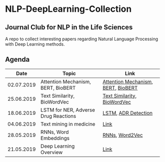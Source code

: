 # NLP-DeepLearning-Collection
## Journal Club for NLP in the Life Sciences
A repo to collect interesting papers regarding Natural Language Processing with Deep Learning methods.

## Agenda
 Date       | Topic                     | Link 
------------|---------------------------|----------------------
02.07.2019  |Attention Mechanism, BERT, BioBERT | [Attention Mechanism](https://github.com/AgenoDrei/NLP-DeepLearning-Collection/blob/master/20190702/attention_is_all_you_need.pdf), [BERT](https://github.com/AgenoDrei/NLP-DeepLearning-Collection/blob/master/20190702/BERT.pdf), [BioBERT](https://github.com/AgenoDrei/NLP-DeepLearning-Collection/blob/master/20190702/BioBERT.pdf) 
25.06.2019  |Text Similarity, BioWordVec| [Text Similarity](https://github.com/AgenoDrei/NLP-DeepLearning-Collection/blob/master/20190625/medical_text_similarity.pdf), [BioWordVec](https://github.com/AgenoDrei/NLP-DeepLearning-Collection/blob/master/20190625/bio_word_vec.pdf) 
18.06.2019  |LSTM for NER, Adverse Drug Reactions|[LSTM](https://github.com/AgenoDrei/NLP-DeepLearning-Collection/blob/master/20190618/lstm_for_biomedical_ner.pdf), [ADR Detection](https://github.com/AgenoDrei/NLP-DeepLearning-Collection/blob/master/20190618/adverse_drug_reactions.pdf) 
04.06.2019  |Text mining in medicine    |[Link](https://github.com/AgenoDrei/NLP-DeepLearning-Collection/blob/master/20190604/advanced_review_text_mining_in_medicine.pdf)
28.05.2019  |RNNs, Word Embeddings      |[RNNs](https://github.com/AgenoDrei/NLP-DeepLearning-Collection/blob/master/20190528/rnn_for_nlp.pdf), [Word2Vec](https://github.com/AgenoDrei/NLP-DeepLearning-Collection/blob/master/20190528/word2vec.pdf)
21.05.2019  |Deep Learning Overview     |[Link](https://www.nature.com/articles/nature14539) 

